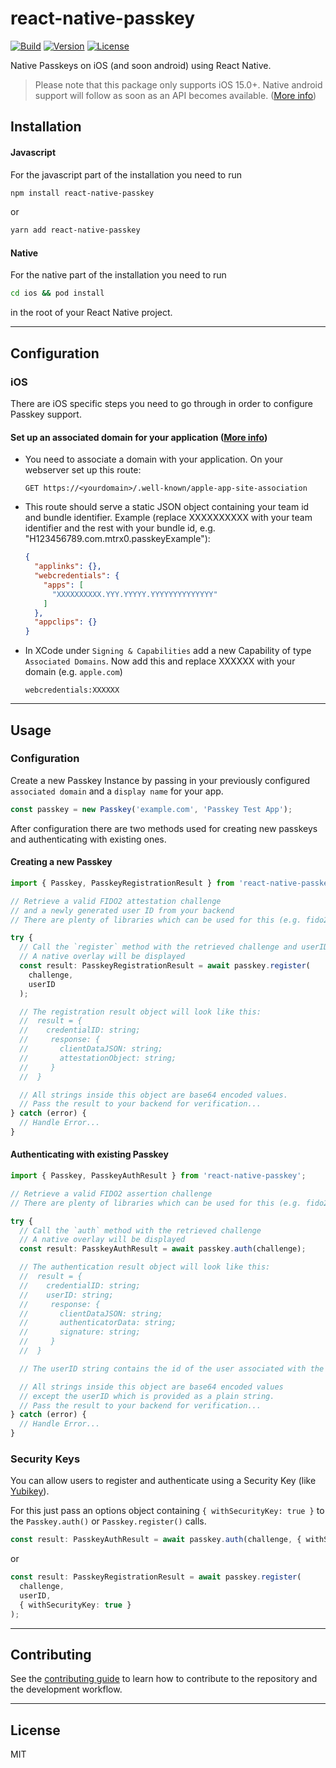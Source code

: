 # react-native-passkey

[![Build](https://img.shields.io/github/actions/workflow/status/mTRx0/react-native-passkey/main.yml?branch=stable)](https://img.shields.io/github/workflow/status/mTRx0/react-native-passkey/Build) [![Version](https://img.shields.io/npm/v/react-native-passkey)](https://img.shields.io/npm/v/react-native-passkey) [![License](https://img.shields.io/npm/l/react-native-passkey)](https://img.shields.io/npm/l/react-native-passkey)

Native Passkeys on iOS (and soon android) using React Native.

> Please note that this package only supports iOS 15.0+.
> Native android support will follow as soon as an API becomes available. ([More info](https://github.com/mTRx0/react-native-passkey/issues/2))

## Installation

#### Javascript

For the javascript part of the installation you need to run

```sh
npm install react-native-passkey
```

or

```sh
yarn add react-native-passkey
```

#### Native

For the native part of the installation you need to run

```sh
cd ios && pod install
```

in the root of your React Native project.

---

## Configuration

### iOS

There are iOS specific steps you need to go through in order to configure Passkey support.

#### Set up an associated domain for your application ([More info](https://developer.apple.com/documentation/xcode/supporting-associated-domains))

- You need to associate a domain with your application. On your webserver set up this route:

  ```
  GET https://<yourdomain>/.well-known/apple-app-site-association
  ```

- This route should serve a static JSON object containing your team id and bundle identifier.
  Example (replace XXXXXXXXXX with your team identifier and the rest with your bundle id, e.g. "H123456789.com.mtrx0.passkeyExample"):

  ```json
  {
    "applinks": {},
    "webcredentials": {
      "apps": [
        "XXXXXXXXXX.YYY.YYYYY.YYYYYYYYYYYYYY"
      ]
    },
    "appclips": {}
  }
  ```

- In XCode under `Signing & Capabilities` add a new Capability of type `Associated Domains`.
  Now add this and replace XXXXXX with your domain (e.g. `apple.com`)
  ```
  webcredentials:XXXXXX
  ```

---

## Usage

### Configuration

Create a new Passkey Instance by passing in your previously configured `associated domain` and a `display name` for your app.

```ts
const passkey = new Passkey('example.com', 'Passkey Test App');
```

After configuration there are two methods used for creating new passkeys and authenticating with existing ones.

#### Creating a new Passkey

```ts
import { Passkey, PasskeyRegistrationResult } from 'react-native-passkey';

// Retrieve a valid FIDO2 attestation challenge
// and a newly generated user ID from your backend
// There are plenty of libraries which can be used for this (e.g. fido2-lib)

try {
  // Call the `register` method with the retrieved challenge and userID
  // A native overlay will be displayed
  const result: PasskeyRegistrationResult = await passkey.register(
    challenge,
    userID
  );

  // The registration result object will look like this:
  //  result = {
  //    credentialID: string;
  //     response: {
  //       clientDataJSON: string;
  //       attestationObject: string;
  //     }
  //  }

  // All strings inside this object are base64 encoded values.
  // Pass the result to your backend for verification...
} catch (error) {
  // Handle Error...
}
```

#### Authenticating with existing Passkey

```ts
import { Passkey, PasskeyAuthResult } from 'react-native-passkey';

// Retrieve a valid FIDO2 assertion challenge
// There are plenty of libraries which can be used for this (e.g. fido2-lib)

try {
  // Call the `auth` method with the retrieved challenge
  // A native overlay will be displayed
  const result: PasskeyAuthResult = await passkey.auth(challenge);

  // The authentication result object will look like this:
  //  result = {
  //    credentialID: string;
  //    userID: string;
  //     response: {
  //       clientDataJSON: string;
  //       authenticatorData: string;
  //       signature: string;
  //     }
  //  }

  // The userID string contains the id of the user associated with the retrieved passkey.

  // All strings inside this object are base64 encoded values
  // except the userID which is provided as a plain string.
  // Pass the result to your backend for verification...
} catch (error) {
  // Handle Error...
}
```

### Security Keys

You can allow users to register and authenticate using a Security Key (like [Yubikey](https://www.yubico.com/)).

For this just pass an options object containing `{ withSecurityKey: true }` to the `Passkey.auth()` or `Passkey.register()` calls.

```ts
const result: PasskeyAuthResult = await passkey.auth(challenge, { withSecurityKey: true });
```

or

```ts
const result: PasskeyRegistrationResult = await passkey.register(
  challenge,
  userID,
  { withSecurityKey: true }
);
```

---

## Contributing

See the [contributing guide](CONTRIBUTING.md) to learn how to contribute to the repository and the development workflow.

---

## License

MIT
